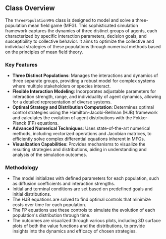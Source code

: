 ## Class Overview
The `ThreePopulationMFG` class is designed to model and solve a three-population mean field game (MFG). This sophisticated simulation framework captures the dynamics of three distinct groups of agents, each characterized by specific interaction parameters, decision goals, and susceptibility to collective behavior. It aims to optimize the collective and individual strategies of these populations through numerical methods based on the principles of mean field theory.

### Key Features
- **Three Distinct Populations**: Manages the interactions and dynamics of three separate groups, providing a robust model for complex systems where multiple stakeholders or species interact.
- **Flexible Interaction Modeling**: Incorporates adjustable parameters for interaction strength, range, and individuality of agent dynamics, allowing for a detailed representation of diverse systems.
- **Optimal Strategy and Distribution Computation**: Determines optimal control strategies using the Hamilton-Jacobi-Bellman (HJB) framework and calculates the evolution of agent distributions with the Fokker-Planck (FP) equations.
- **Advanced Numerical Techniques**: Uses state-of-the-art numerical methods, including vectorized operations and Jacobian matrices, to efficiently solve complex differential equations inherent in MFGs.
- **Visualization Capabilities**: Provides mechanisms to visualize the resulting strategies and distributions, aiding in understanding and analysis of the simulation outcomes.

### Methodology
- The model initializes with defined parameters for each population, such as diffusion coefficients and interaction strengths.
- Initial and terminal conditions are set based on predefined goals and initial distributions.
- The HJB equations are solved to find optimal controls that minimize costs over time for each population.
- The FP equations use these controls to simulate the evolution of each population's distribution through time.
- The outcomes are visualized through various plots, including 3D surface plots of both the value functions and the distributions, to provide insights into the dynamics and efficacy of chosen strategies.